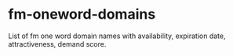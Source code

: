 # fm-oneword-domains
List of fm one word domain names with availability, expiration date, attractiveness, demand score.
